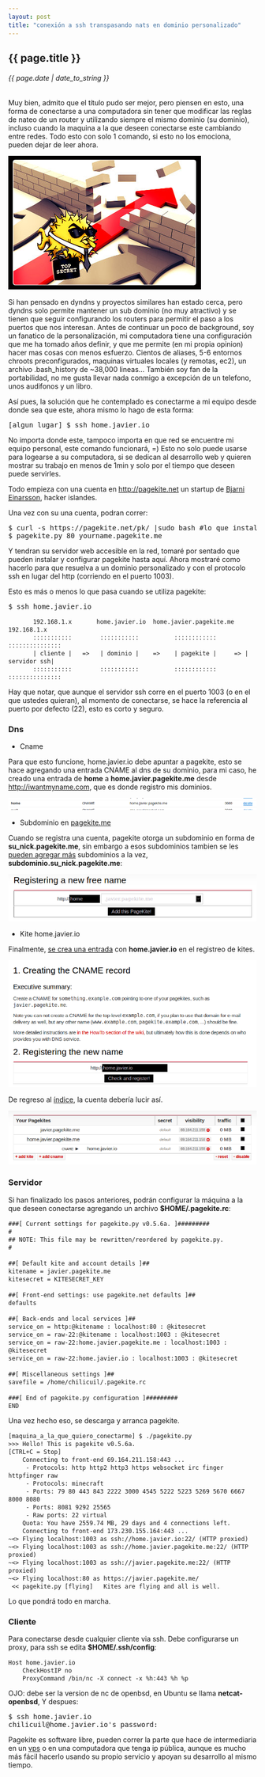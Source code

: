```yaml
---
layout: post
title: "conexión a ssh transpasando nats en dominio personalizado"
---
```


## {{ page.title }}

###### {{ page.date | date_to_string }}

Muy bien, admito que el título pudo ser mejor, pero piensen en esto, una forma de conectarse a una computadora sin tener que modificar las reglas de nateo de un router y utilizando siempre el mismo dominio (su dominio), incluso cuando la maquina a la que deseen conectarse este cambiando entre redes. Todo esto con solo 1 comando, si esto no los emociona, pueden dejar de leer ahora.

**[![](/assets/img/68.jpg)](/assets/img/68.jpg)**

Si han pensado en dyndns y proyectos similares han estado cerca, pero dyndns solo permite mantener un sub dominio (no muy atractivo) y se tienen que seguir configurando los routers para permitir el paso a los puertos que nos interesan. Antes de continuar un poco de background, soy un fanatico de la personalización, mi computadora tiene una configuración que me ha tomado años definir, y que me permite (en mi propia opinion) hacer mas cosas con menos esfuerzo. Cientos de aliases, 5-6 entornos chroots preconfigurados, maquinas virtuales locales (y remotas, ec2), un archivo .bash_history de ~38,000 lineas... También soy fan de la portabilidad, no me gusta llevar nada conmigo a excepción de un telefono, unos audifonos y un libro.

Así pues, la solución que he contemplado es conectarme a mi equipo desde donde sea que este, ahora mismo lo hago de esta forma:

<pre class="sh_sh">
[algun_lugar] $ ssh home.javier.io
</pre>

No importa donde este, tampoco importa en que red se encuentre mi equipo personal, este comando funcionará, =) Esto no solo puede usarse para logearse a su computadora, si se dedican al desarrollo web y quieren mostrar su trabajo en menos de 1min y solo por el tiempo que deseen puede servirles.

Todo empieza con una cuenta en <http://pagekite.net> un startup de [Bjarni Einarsson](http://bre.klaki.net/), hacker islandes.

Una vez con su una cuenta, podran correr:

<pre class="sh_sh">
$ curl -s https://pagekite.net/pk/ |sudo bash #lo que instalara pagekite que es 1 solo archivo
$ pagekite.py 80 yourname.pagekite.me
</pre>

Y tendran su servidor web accesible en la red, tomaré por sentado que pueden instalar y configurar pagekite hasta aquí. Ahora mostraré como hacerlo para que resuelva a un dominio personalizado y con el protocolo ssh en lugar del http (corriendo en el puerto 1003).

Esto es más o menos lo que pasa cuando se utiliza pagekite:

<pre class="sh_sh">
$ ssh home.javier.io
</pre>

           192.168.1.x       home.javier.io  home.javier.pagekite.me   192.168.1.x
           :::::::::::        :::::::::::          ::::::::::::        :::::::::::::::
           | cliente |   =>   | dominio |    =>    | pagekite |     => | servidor ssh|
           :::::::::::        :::::::::::          ::::::::::::        :::::::::::::::

Hay que notar, que aunque el servidor ssh corre en el puerto 1003 (o en el que ustedes quieran), al momento de conectarse, se hace la referencia al puerto por defecto (22), esto es corto y seguro.

### Dns

- Cname

Para que esto funcione, home.javier.io debe apuntar a pagekite, esto se hace agregando una entrada CNAME al dns de su dominio, para mi caso, he creado una entrada de **home** a **home.javier.pagekite.me** desde <http://iwantmyname.com>, que es donde registro mis dominios.

**[![](/assets/img/69.png)](/assets/img/69.png)**

- Subdominio en [pagekite.me](http://pagekite.net)

Cuando se registra una cuenta, pagekite otorga un subdominio en forma de **su_nick.pagekite.me**, sin embargo a esos subdominios tambien se les [pueden agregar más](https://pagekite.net/signup/?more=free) subdominios a la vez, **subdominio.su_nick.pagekite.me**: 

**[![](/assets/img/70.png)](/assets/img/70.png)**

- Kite home.javier.io

Finalmente, [se crea una entrada](https://pagekite.net/signup/?more=cname#cnameForm) con **home.javier.io** en el registreo de kites.

**[![](/assets/img/71.png)](/assets/img/71.png)**

De regreso al [índice](https://pagekite.net/home/), la cuenta debería lucir así.

**[![](/assets/img/72.png)](/assets/img/72.png)**

### Servidor

Si han finalizado los pasos anteriores, podrán configurar la máquina a la que deseen conectarse agregando un archivo **$HOME/.pagekite.rc**:

    ###[ Current settings for pagekite.py v0.5.6a. ]#########
    #
    ## NOTE: This file may be rewritten/reordered by pagekite.py.
    #
     
    ##[ Default kite and account details ]##
    kitename = javier.pagekite.me
    kitesecret = KITESECRET_KEY
     
    ##[ Front-end settings: use pagekite.net defaults ]##
    defaults
     
    ##[ Back-ends and local services ]##
    service_on = http:@kitename : localhost:80 : @kitesecret
    service_on = raw-22:@kitename : localhost:1003 : @kitesecret
    service_on = raw-22:home.javier.pagekite.me : localhost:1003 : @kitesecret
    service_on = raw-22:home.javier.io : localhost:1003 : @kitesecret
     
    ##[ Miscellaneous settings ]##
    savefile = /home/chilicuil/.pagekite.rc
     
    ###[ End of pagekite.py configuration ]#########
    END

Una vez hecho eso, se descarga y arranca pagekite.

    [maquina_a_la_que_quiero_conectarme] $ ./pagekite.py
    >>> Hello! This is pagekite v0.5.6a.                            [CTRL+C = Stop]
        Connecting to front-end 69.164.211.158:443 ...                             
         - Protocols: http http2 http3 https websocket irc finger httpfinger raw   
         - Protocols: minecraft                                                    
         - Ports: 79 80 443 843 2222 3000 4545 5222 5223 5269 5670 6667 8000 8080  
         - Ports: 8081 9292 25565                                                  
         - Raw ports: 22 virtual                                                   
        Quota: You have 2559.74 MB, 29 days and 4 connections left.                
        Connecting to front-end 173.230.155.164:443 ...                            
    ~<> Flying localhost:1003 as ssh://home.javier.io:22/ (HTTP proxied)           
    ~<> Flying localhost:1003 as ssh://home.javier.pagekite.me:22/ (HTTP proxied)  
    ~<> Flying localhost:1003 as ssh://javier.pagekite.me:22/ (HTTP proxied)       
    ~<> Flying localhost:80 as https://javier.pagekite.me/                         
     << pagekite.py [flying]   Kites are flying and all is well.

Lo que pondrá todo en marcha.

### Cliente

Para conectarse desde cualquier cliente via ssh. Debe configurarse un proxy, para ssh se edita **$HOME/.ssh/config**:

    Host home.javier.io
        CheckHostIP no
        ProxyCommand /bin/nc -X connect -x %h:443 %h %p

OJO: debe ser la version de nc de openbsd, en Ubuntu se llama **netcat-openbsd**, Y despues:

<pre class="sh_sh">
$ ssh home.javier.io
chilicuil@home.javier.io's password: 
</pre>

Pagekite es software libre, pueden correr la parte que hace de intermediaria en un [vps](http://es.wikipedia.org/wiki/Servidor_virtual_privado) o en una computadora que tenga ip pública, aunque es mucho más fácil hacerlo usando su propio servicio y apoyan su desarrollo al mismo tiempo.
